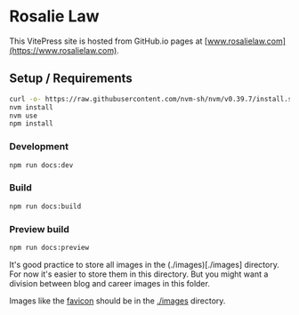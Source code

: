 # Rosalie Law

This VitePress site is hosted from GitHub.io pages at [www.rosalielaw.com](https://www.rosalielaw.com).

## Setup / Requirements

```bash
curl -o- https://raw.githubusercontent.com/nvm-sh/nvm/v0.39.7/install.sh | bash
nvm install
nvm use
npm install
```

### Development

```bash
npm run docs:dev
```

### Build

```bash
npm run docs:build
```

### Preview build

```bash
npm run docs:preview
```

It's good practice to store all images in the (./images)[./images] directory.
For now it's easier to store them in this directory. But you might want a division between blog and career images in
this folder.

Images like the [favicon](https://www.google.com/search?q=favicon+explained) should be in the [./images](./images)
directory.
